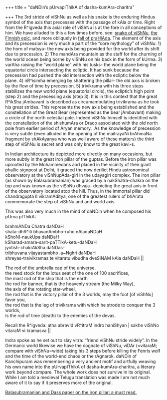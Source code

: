+++
title = "daNDin’s pUrvapIThikA of dasha-kumAra-charitra"

+++
The 3rd stride of viShNu as well as his snake is the enduring Hindus
symbol of the axis that precesses with the passage of kAla or time.
Right from the R^igveda this axial role of viShNu is at the fore in all
conceptions of him. We have alluded to this a few times before, see:
[snake of
viShNu](https://manasataramgini.wordpress.com/2004/12/06/the-snake-of-vishnu/),
[the Finnish
epic](https://manasataramgini.wordpress.com/2005/09/05/the-finnish-epic/),
and more obliquely in [fall of
praHlAda](https://manasataramgini.wordpress.com/2005/08/07/the-fall-of-prahlada/).
The element of the axis and its precession is very much a part of the
“core mythology” of viShNu: 1) the horn of matsya- the new axis being
provided for the world after its shift due to precession. 2) The mandAra
mountain as the staff for the churning of the world ocean being borne by
viShNu on his back in the form of kUrma. 3) varAha raising the “world
plane” with his tusks- the world plane being the equatorial circle
intersecting the ecliptic. It had sunk because the precession had pushed
the old intersection with the ecliptic below the plane. 4) nR^isimha
emerging by shattering the pillar- the old axis is broken by the flow of
time by precession. 5) trivikrama with his three steps stabilizes the
new world plane (equatorial circle), the ecliptic’s high point (step 2)
and the precessing axis (step 3). It is in this context that the great
R^ikSha jAmbavant is described as circumambulating trivikrama as he took
his great strides. This represents the new axis being established and
the constellation of the Great Bear (represented as the bear jAmbavant)
making a circle of the north celestial pole. Indeed viShNu himself is
identified with the constellation of the shishumAra or Draco associated
with the old north pole from earlier period of Aryan memory.  As the
knowledge of precession is very subtle (even alluded in the opening of
the maitrayaNi brAhmaNa fragment by shAkAyanya who was well aware of
these matters) the third step of viShNu is secret and was only know to
the great kavi-s.

In Indian architecture its depicted more directly on many occasions, but
more subtly in the great iron pillar of the guptas. Before the iron
pillar was uprooted by the Mohammedans and placed in the vicinity of
their giant phallic signpost at Delhi, it graced the now derilict Hindu
astronomical observatory at the viShNupAda-giri in the udayagiri
complex. The iron pillar (as shown by Balasubramanian) was graced by a
nakShatra-chakra on the top and was known as the viShNu dhvaja–
depicting the great axis in front of the observatory located atop the
hill. Thus, in the immortal pillar did chandragupta II vikramAditya, one
of the greatest rulers of bhArata commemorate the step of viShNu and and
world axis.

This was also very much in the mind of daNDin when he composed his pUrva
pIThikA:

brahmANDa Chatra daNDaH  
shata-dhR^iti bhavanAmbho-ruho nAladaNDaH  
kShoNI-naukUpa daNDaH  
kSharad-amara-sarit-paTTikA-ketu-daNDaH  
jyotish-chakrAkSha daNDas-  
tribhuvana vijayastambho .a\~Nghri daNDaH  
shreyas-traivikramas te vitaratu vibudha dveSiNAM kAla daNDaH ||

The rod of the umbrella cap of the universe,  
the reed stock for the lotus seat of the one of 100 sacrifices,  
the mast rod of the ship that is the earth  
the rod for banner, that is the heavenly stream (the Milky Way),  
the axis of the rotating star-wheel,  
the rod that is the victory pillar of the 3 worlds, may the foot \[of
viShNu\] favor you,  
the rod that is the leg of trivikrama with which he strode to conquer
the 3 worlds,  
is the rod of time (death) to the enemies of the devas.

Recall the R^igveda: atha abravId vR^itraM indro haniShyan | sakhe
viShNo vitaraM vi kramasva ||

Indra spoke as he set out to slay vitra: “friend viShNu stride widely”.
In the Germanic world likewise we have the cognate of viShNu, viDAr
(=vitaraM; compare with viShNu=wide) taking his 3 steps before killing
the Fenris wolf and the time of the world-end chaos or the rAgnarok.
daNDin of Kanchipuram was remembering a very ancient motif and artfully
weaving his own name into the pUrvapIThikA of dasha-kumAra-charitra, a
literary work beyond compare. The whole work does not survive in its
original. While I am told a medieval Telugu translation was made I am
not much aware of it to say if it preserves more of the original.

[Balasubramanian and Dass paper on the iron pillar: a must
read.](http://www.ias.ac.in/currsci/apr252004/1134.pdf)
